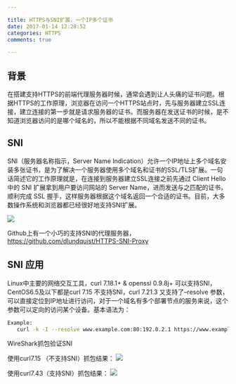```yaml
---

title: HTTPS与SNI扩展，一个IP多个证书
date: 2017-01-14 12:28:52
categories: HTTPS
comments: true

---
```


## 背景
在搭建支持HTTPS的前端代理服务器时候，通常会遇到让人头痛的证书问题。根据HTTPS的工作原理，浏览器在访问一个HTTPS站点时，先与服务器建立SSL连接，建立连接的第一步就是请求服务器的证书。而服务器在发送证书的时候，是不知道浏览器访问的是哪个域名的，所以不能根据不同域名发送不同的证书。

## SNI
SNI（服务器名称指示，Server Name Indication）允许一个IP地址上多个域名安装多张证书，是为了解决一个服务器使用多个域名和证书的SSL/TLS扩展。一句话简述它的工作原理就是，在连接到服务器建立SSL连接之前先通过 Client Hello 中的 SNI 扩展拿到用户要访问网站的 Server Name，进而发送与之匹配的证书，顺利完成 SSL 握手，这样服务器根据这个域名返回一个合适的证书。目前，大多数操作系统和浏览器都已经很好地支持SNI扩展。

![](http://ojrccmq7z.bkt.clouddn.com/sni_loadbalancing.png)

Github上有一个小巧的支持SNI的代理服务器，https://github.com/dlundquist/HTTPS-SNI-Proxy

## SNI 应用
Linux中主要的网络交互工具，curl 7.18.1+ & openssl 0.9.8j+ 可以支持SNI，CentOS6.5及以下都是curl 7.15 不支持SNI，curl 7.21.3 又支持了–resolve 参数，可以直接定位到IP地址进行访问，对于一个域名有多个部署节点的服务来说，这个参数可以定向的访问某个设备。基本语法为：

```bash
Example:
   curl -k -I --resolve www.example.com:80:192.0.2.1 https://www.example.com/index.html
```
WireShark抓包验证SNI

使用curl7.15 （不支持SNI）抓包结果：
![](http://ojrccmq7z.bkt.clouddn.com/20161122224637862.jpeg)

使用curl7.43（支持SNI）抓包结果：
![](http://ojrccmq7z.bkt.clouddn.com/20161122224658907.jpeg)